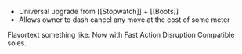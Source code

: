 - Universal upgrade from [[Stopwatch]] + [[Boots]]
- Allows owner to dash cancel any move at the cost of some meter

Flavortext something like: Now with Fast Action Disruption Compatible soles.